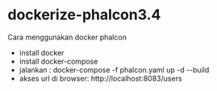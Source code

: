 # dockerize-phalcon3.4

Cara menggunakan docker phalcon
- install docker
- install docker-compose
- jalankan : docker-compose -f phalcon.yaml up -d --build
- akses url di browser: http://localhost:8083/users
